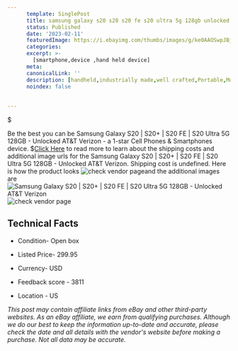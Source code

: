```yaml
---
      template: SinglePost
      title: samsung galaxy s20 s20 s20 fe s20 ultra 5g 128gb unlocked at t verizon
      status: Published
      date: '2023-02-11'
      featuredImage: https://i.ebayimg.com/thumbs/images/g/ke0AAOSwpJBjW9rM/s-l225.jpg
      categories: 
      excerpt: >-
        [smartphone,device ,hand held device]
      meta:
      canonicalLink: ''
      description: [handheld,industrially made,well crafted,Portable,Mobile,Compact,Convenient,Lightweight,Maneuverable,Man-portable,Miniature,Carriable,Hand-held,Light,Holdable,Transportable,Mobile device,Pocket-sized,On-the-go,Wireless,Cordless,Compact size,Convenient size, smartphone,device ,hand held device]
      noindex: false
      
        
---
```

$

Be the best you can be Samsung Galaxy S20 | S20+ | S20 FE | S20 Ultra 5G 128GB - Unlocked AT&T Verizon - a 1-star Cell Phones & Smartphones device.
$[Click Here](https://www.ebay.com/itm/185635641949?hash=item2b38bf1a5d%3Ag%3Ake0AAOSwpJBjW9rM&mkevt=1&mkcid=1&mkrid=711-53200-19255-0&campid=%253CePNCampaignId%253E&customid=%253CreferenceId%253E&toolid=10049) to read more to learn about the shipping costs and additional image urls for the Samsung Galaxy S20 | S20+ | S20 FE | S20 Ultra 5G 128GB - Unlocked AT&T Verizon. Shipping cost is undefined. Here is how the product looks ![check vendor page](https://i.ebayimg.com/thumbs/images/g/ke0AAOSwpJBjW9rM/s-l225.jpg)and the additional images are![Samsung Galaxy S20 | S20+ | S20 FE | S20 Ultra 5G 128GB - Unlocked AT&T Verizon](https://i.ebayimg.com/images/g/ke0AAOSwpJBjW9rM/s-l1200.jpg)![check vendor page](https://origin-galleryplus.ebayimg.com/ws/web/185635641949_2_0_1/225x225.jpg,https://origin-galleryplus.ebayimg.com/ws/web/185635641949_3_0_1/225x225.jpg)



 ## Technical Facts 



     
      

 - Condition- Open box 


      

 - Listed Price- 299.95 


      

 - Currency- USD 


      

 - Feedback score - 3811 


      

 - Location - US 


      
      

 *_This post may contain affiliate links from eBay and other third-party websites. As an eBay affiliate, we earn from qualifying purchases. Although we do our best to keep the information up-to-date and accurate, please check the date and all details with the vendor's website before making a purchase. Not all data may be accurate._*






